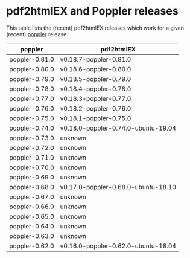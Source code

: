 # pdf2htmlEX and Poppler releases

This table lists the (recent) pdf2htmlEX releases which work for a given
(recent) [poppler](https://poppler.freedesktop.org/) release.

|     poppler    | pdf2htmlEX |
|----------------|------------|
| poppler-0.81.0 | v0.18.7-poppler-0.81.0 |
| poppler-0.80.0 | v0.18.6-poppler-0.80.0 |
| poppler-0.79.0 | v0.18.5-poppler-0.79.0 |
| poppler-0.78.0 | v0.18.4-poppler-0.78.0 |
| poppler-0.77.0 | v0.18.3-poppler-0.77.0 |
| poppler-0.76.0 | v0.18.2-poppler-0.76.0 |
| poppler-0.75.0 | v0.18.1-poppler-0.75.0 |
| poppler-0.74.0 | v0.18.0-poppler-0.74.0-ubuntu-19.04 |
| poppler-0.73.0 | unknown |
| poppler-0.72.0 | unknown |
| poppler-0.71.0 | unknown |
| poppler-0.70.0 | unknown |
| poppler-0.69.0 | unknown |
| poppler-0.68.0 | v0.17.0-poppler-0.68.0-ubuntu-18.10 |
| poppler-0.67.0 | unknown |
| poppler-0.66.0 | unknown |
| poppler-0.65.0 | unknown |
| poppler-0.64.0 | unknown |
| poppler-0.63.0 | unknown |
| poppler-0.62.0 | v0.16.0-poppler-0.62.0-ubuntu-18.04 |


